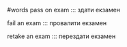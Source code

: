 #words 
pass on exam ::: здати екзамен
<!--SR:!2022-11-06,3,250!2022-11-06,3,250-->
fail an exam ::: провалити екзамен
<!--SR:!2022-11-07,4,270!2022-11-06,3,250-->
retake an exam ::: перездати екзамен
<!--SR:!2022-11-06,3,250!2022-11-07,4,270-->
